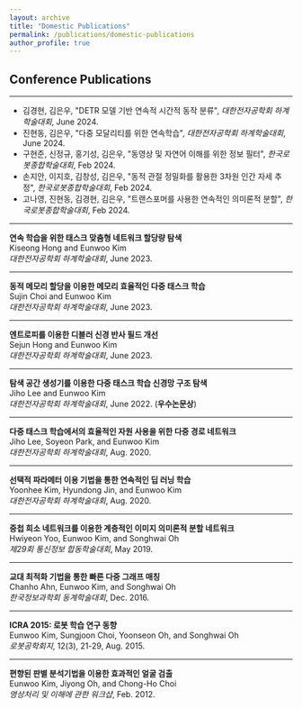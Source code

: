 ```yaml
---
layout: archive
title: "Domestic Publications"
permalink: /publications/domestic-publications
author_profile: true
---
```


## Conference Publications
-----
* 김경현, 김은우, "DETR 모델 기반 연속적 시간적 동작 분류", *대한전자공학회 하계학술대회*, June 2024.
* 진현동, 김은우, "다중 모달리티를 위한 연속학습", *대한전자공학회 하계학술대회*, June 2024.
* 구현준, 신정규, 홍기성, 김은우, "동영상 및 자연어 이해를 위한 정보 필터", *한국로봇종합학술대회*, Feb 2024.   
* 손지안, 이지호, 김창성, 김은우, "동적 관절 정밀화를 활용한 3차원 인간 자세 추정", *한국로봇종합학술대회*, Feb 2024.   
* 고나영, 진현동, 김경현, 김은우, "트랜스포머를 사용한 연속적인 의미론적 분할", *한국로봇종합학술대회*, Feb 2024.   

-----
**연속 학습을 위한 태스크 맞춤형 네트워크 할당량 탐색**     
   Kiseong Hong and Eunwoo Kim      
   *대한전자공학회 하계학술대회*, June 2023.    

-----
**동적 메모리 할당을 이용한 메모리 효율적인 다중 태스크 학습**     
   Sujin Choi and Eunwoo Kim      
   *대한전자공학회 하계학술대회*, June 2023.   

-----
**엔트로피를 이용한 디블러 신경 반사 필드 개선**     
   Sejun Hong and Eunwoo Kim      
   *대한전자공학회 하계학술대회*, June 2023.  


-----
**탐색 공간 생성기를 이용한 다중 태스크 학습 신경망 구조 탐색**     
   Jiho Lee and Eunwoo Kim      
   *대한전자공학회 하계학술대회*, June 2022. (**우수논문상**)   

-----
**다중 태스크 학습에서의 효율적인 자원 사용을 위한 다중 경로 네트워크**     
   Jiho Lee, Soyeon Park, and Eunwoo Kim      
   *대한전자공학회 하계학술대회*, Aug. 2020.
   
-----
**선택적 파라메터 이용 기법을 통한 연속적인 딥 러닝 학습**     
   Yoonhee Kim, Hyundong Jin, and Eunwoo Kim        
   *대한전자공학회 하계학술대회*, Aug. 2020.   
   
-----
**중첩 희소 네트워크를 이용한 계층적인 이미지 의미론적 분할 네트워크**     
   Hwiyeon Yoo, Eunwoo Kim, and Songhwai Oh       
   *제29회 통신정보 합동학술대회*, May 2019.
   
-----
**교대 최적화 기법을 통한 빠른 다중 그래프 매칭**     
   Chanho Ahn, Eunwoo Kim, and Songhwai Oh       
   *한국정보과학회 동계학술대회*, Dec. 2016.

-----
**ICRA 2015: 로봇 학습 연구 동향**     
   Eunwoo Kim, Sungjoon Choi, Yoonseon Oh, and Songhwai Oh       
   *로봇공학회지*, 12(3), 21-29, Aug. 2015.
   
-----
**편향된 판별 분석기법을 이용한 효과적인 얼굴 검출**     
   Eunwoo Kim, Jiyong Oh, and Chong-Ho Choi       
   *영상처리 및 이해에 관한 워크샵*, Feb. 2012.
   
